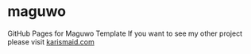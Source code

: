 # maguwo
GitHub Pages for Maguwo Template
If you want to see my other project please visit <a href="https://karismaid.com"> karismaid.com</a>